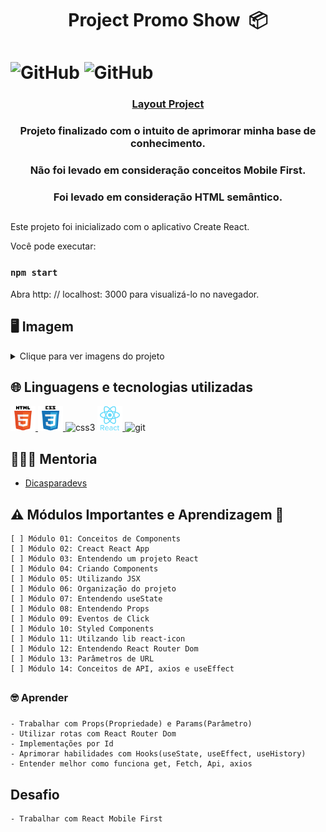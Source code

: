 <h1 align="center">Project Promo Show &nbsp📦<h1/>

  <img alt="GitHub" src="https://img.shields.io/github/license/jveiiga/project-promo-show?color=9cf&label=license">
  <img alt="GitHub" src="https://shields.io/badge/jveiiga-project--promo--show-9cf">
 
<h3 align="center"><a target="_blank" href="https://www.youtube.com/watch?v=dKtvxPmAyXs&list=PLv2oOZboUtKMMszyFDrMz-cVs4pKqDssM&index=3&t=2008s">Layout Project</a><h3/> 
<h3 align="center">Projeto finalizado com o intuito de aprimorar minha base de conhecimento.<h3/>
<h3 align="center">Não foi levado em consideração conceitos Mobile First.<h3/>
<h3 align="center">Foi levado em consideração HTML semântico.<h3/>
  
##
  
Este projeto foi inicializado com o aplicativo Create React.

Você pode executar:
### `npm start`
Abra http: // localhost: 3000 para visualizá-lo no navegador.
  
   
## 🖥  Imagem

<details>
  
<summary>Clique para ver imagens do projeto</summary>
  
![Captura de Tela 2021-10-06 às 21 48 15](https://user-images.githubusercontent.com/57195630/136303850-5b74f76c-b124-4389-be59-47a2d6f6590f.png)
![Captura de Tela 2021-10-06 às 21 48 59](https://user-images.githubusercontent.com/57195630/136303868-f230666b-b253-4420-a069-ae19a7474238.png)
![Captura de Tela 2021-10-06 às 21 49 15](https://user-images.githubusercontent.com/57195630/136303877-0102c60b-476d-42f9-8f03-79aa30a6857e.png)
![Captura de Tela 2021-10-06 às 21 54 53](https://user-images.githubusercontent.com/57195630/136303880-a0057e28-195a-4c5d-960a-805ebfdedcad.png)

</details>  
  
##
  
## 🌐 Linguagens e tecnologias utilizadas

<a href="https://github.com/jveiiga/project-anima/blob/main/index.html" target="_blank"> <img src="https://raw.githubusercontent.com/devicons/devicon/master/icons/html5/html5-original-wordmark.svg"  alt="html5" width="40" height="40" /> <a/> 
<a href="https://github.com/jveiiga/project-anima/blob/main/style.css" target="_blank"> <img src="https://raw.githubusercontent.com/devicons/devicon/master/icons/css3/css3-original-wordmark.svg" alt="css3" width="40" height="40" /> </a> <img src="https://miro.medium.com/max/318/1*p1TndLk3UsGPBsM7qHPZIw.png" alt="css3" width="50" height="40"/>
<a href="" target="_blank"> <img src="https://raw.githubusercontent.com/devicons/devicon/master/icons/react/react-original-wordmark.svg" alt="figma" width="40" height="40" /> </a>
<img src="https://www.vectorlogo.zone/logos/git-scm/git-scm-icon.svg" alt="git" width="40" height="40"/> 

## 👨🏻‍🏫 Mentoria

- <a href="https://github.com/felipemotarocha">Dicasparadevs<a/>

## ⚠️ Módulos Importantes e Aprendizagem 🌱 
    [ ] Módulo 01: Conceitos de Components
    [ ] Módulo 02: Creact React App
    [ ] Módulo 03: Entendendo um projeto React
    [ ] Módulo 04: Criando Components
    [ ] Módulo 05: Utilizando JSX
    [ ] Módulo 06: Organização do projeto
    [ ] Módulo 07: Entendendo useState
    [ ] Módulo 08: Entendendo Props
    [ ] Módulo 09: Eventos de Click 
    [ ] Módulo 10: Styled Components
    [ ] Módulo 11: Utilzando lib react-icon
    [ ] Módulo 12: Entendendo React Router Dom
    [ ] Módulo 13: Parâmetros de URL
    [ ] Módulo 14: Conceitos de API, axios e useEffect
 
 ## 
 ## <h3>🤓 Aprender<h3/>
 
    - Trabalhar com Props(Propriedade) e Params(Parâmetro)
    - Utilizar rotas com React Router Dom
    - Implementações por Id
    - Aprimorar habilidades com Hooks(useState, useEffect, useHistory)
    - Entender melhor como funciona get, Fetch, Api, axios
    
 ## Desafio
    - Trabalhar com React Mobile First
   
  

